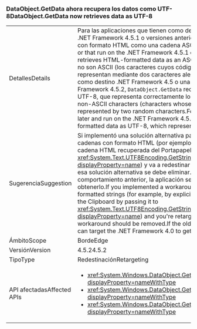 ### <a name="dataobjectgetdata-now-retrieves-data-as-utf-8"></a><span data-ttu-id="15cd1-101">DataObject.GetData ahora recupera los datos como UTF-8</span><span class="sxs-lookup"><span data-stu-id="15cd1-101">DataObject.GetData now retrieves data as UTF-8</span></span>

|   |   |
|---|---|
|<span data-ttu-id="15cd1-102">Detalles</span><span class="sxs-lookup"><span data-stu-id="15cd1-102">Details</span></span>|<span data-ttu-id="15cd1-103">Para las aplicaciones que tienen como destino .NET Framework 4 o que se ejecutan en .NET Framework 4.5.1 o versiones anteriores, <code>DataObject.GetData</code> recupera los datos con formato HTML como una cadena ASCII.</span><span class="sxs-lookup"><span data-stu-id="15cd1-103">For apps that target the .NET Framework 4 or that run on the .NET Framework 4.5.1 or earlier versions, <code>DataObject.GetData</code> retrieves HTML-formatted data as an ASCII string.</span></span> <span data-ttu-id="15cd1-104">Como resultado, los caracteres que no son ASCII (los caracteres cuyos códigos ASCII son mayores que 0x7F) se representan mediante dos caracteres aleatorios. Para las aplicaciones que tienen como destino .NET Framework 4.5 o una versión posterior y se ejecutan en .NET Framework 4.5.2, <code>DataObject.GetData</code> recupera los datos con formato HTML como UTF-8, que representa correctamente los caracteres mayores que 0x7F.</span><span class="sxs-lookup"><span data-stu-id="15cd1-104">As a result, non-ASCII characters (characters whose ASCII codes are greater than 0x7F) are represented by two random characters.For apps that target the .NET Framework 4.5 or later and run on the .NET Framework 4.5.2, <code>DataObject.GetData</code> retrieves HTML-formatted data as UTF-8, which represents characters greater than 0x7F correctly.</span></span>|
|<span data-ttu-id="15cd1-105">Sugerencia</span><span class="sxs-lookup"><span data-stu-id="15cd1-105">Suggestion</span></span>|<span data-ttu-id="15cd1-106">Si implementó una solución alternativa para el problema de codificación mediante cadenas con formato HTML (por ejemplo, mediante la codificación explícita de la cadena HTML recuperada del Portapapeles y su transferencia a <xref:System.Text.UTF8Encoding.GetString(System.Byte[],System.Int32,System.Int32)?displayProperty=name>) y va a redestinar la aplicación de la versión 4 a la versión 4.5, esa solución alternativa se debe eliminar. Si por algún motivo se necesita el comportamiento anterior, la aplicación se puede destinar a .NET Framework 4.0 para obtenerlo.</span><span class="sxs-lookup"><span data-stu-id="15cd1-106">If you implemented a workaround for the encoding problem with HTML-formatted strings (for example, by explicitly encoding the HTML string retrieved from the Clipboard by passing it to <xref:System.Text.UTF8Encoding.GetString(System.Byte[],System.Int32,System.Int32)?displayProperty=name>) and you're retargeting your app from version 4 to 4.5, that workaround should be removed.If the old behavior is needed for some reason, the app can target the .NET Framework 4.0 to get that behavior.</span></span>|
|<span data-ttu-id="15cd1-107">Ámbito</span><span class="sxs-lookup"><span data-stu-id="15cd1-107">Scope</span></span>|<span data-ttu-id="15cd1-108">Borde</span><span class="sxs-lookup"><span data-stu-id="15cd1-108">Edge</span></span>|
|<span data-ttu-id="15cd1-109">Versión</span><span class="sxs-lookup"><span data-stu-id="15cd1-109">Version</span></span>|<span data-ttu-id="15cd1-110">4.5.2</span><span class="sxs-lookup"><span data-stu-id="15cd1-110">4.5.2</span></span>|
|<span data-ttu-id="15cd1-111">Tipo</span><span class="sxs-lookup"><span data-stu-id="15cd1-111">Type</span></span>|<span data-ttu-id="15cd1-112">Redestinación</span><span class="sxs-lookup"><span data-stu-id="15cd1-112">Retargeting</span></span>|
|<span data-ttu-id="15cd1-113">API afectadas</span><span class="sxs-lookup"><span data-stu-id="15cd1-113">Affected APIs</span></span>|<ul><li><xref:System.Windows.DataObject.GetData(System.String)?displayProperty=nameWithType></li><li><xref:System.Windows.DataObject.GetData(System.Type)?displayProperty=nameWithType></li><li><xref:System.Windows.DataObject.GetData(System.String,System.Boolean)?displayProperty=nameWithType></li></ul>|

